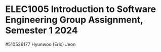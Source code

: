 # ELEC1005 Introduction to Software Engineering Group Assignment, Semester 1 2024
#510526177 Hyunwoo (Eric) Jeon
